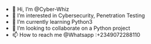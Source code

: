 - 👋 Hi, I’m @Cyber-Whiz
- 👀 I’m interested in Cybersecurity, Penetration Testing
- 🌱 I’m currently learning Python3 
- 💞️ I’m looking to collaborate on a Python project
- 📫 How to reach me @Whatsapp :+2349072288110

<!---
Cyber-Whiz/Cyber-Whiz is a ✨ special ✨ repository because its `README.md` (this file) appears on your GitHub profile.
You can click the Preview link to take a look at your changes.
--->

